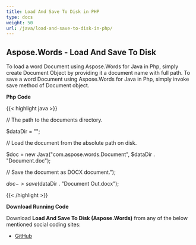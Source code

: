 ```yaml
---
title: Load And Save To Disk in PHP
type: docs
weight: 50
url: /java/load-and-save-to-disk-in-php/
---
```


## **Aspose.Words - Load And Save To Disk**
To load a word Document using Aspose.Words for Java in Php, simply create Document Object by providing it a document name with full path.
To save a word Document using Aspose.Words for Java in Php, simply invoke save method of Document object.

**Php Code**

{{< highlight java >}}

 // The path to the documents directory.

$dataDir = "";

// Load the document from the absolute path on disk.

$doc = new Java("com.aspose.words.Document", $dataDir . "Document.doc");

// Save the document as DOCX document.");

$doc->save($dataDir . "Document Out.docx");

{{< /highlight >}}

**Download Running Code**

Download **Load And Save To Disk (Aspose.Words)** from any of the below mentioned social coding sites:

- [GitHub](https://github.com/aspose-words/Aspose.Words-for-Java/blob/master/Plugins/Aspose_Words_Java_for_PHP/src/quickstart/loadandsavetodisk/php/LoadAndSaveToDisk.php)

